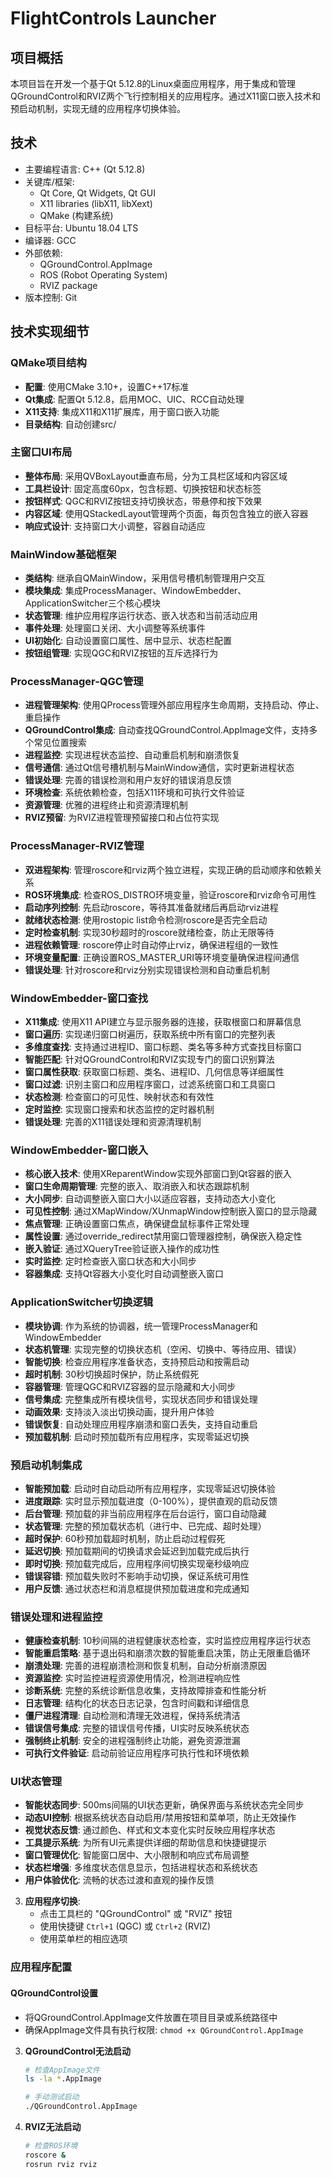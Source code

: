# FlightControls Launcher

## 项目概括
本项目旨在开发一个基于Qt 5.12.8的Linux桌面应用程序，用于集成和管理QGroundControl和RVIZ两个飞行控制相关的应用程序。通过X11窗口嵌入技术和预启动机制，实现无缝的应用程序切换体验。

## 技术
- 主要编程语言: C++ (Qt 5.12.8)
- 关键库/框架: 
  - Qt Core, Qt Widgets, Qt GUI
  - X11 libraries (libX11, libXext)
  - QMake (构建系统)
- 目标平台: Ubuntu 18.04 LTS
- 编译器: GCC
- 外部依赖: 
  - QGroundControl.AppImage
  - ROS (Robot Operating System) 
  - RVIZ package
- 版本控制: Git


## 技术实现细节

### QMake项目结构 
- **配置**: 使用CMake 3.10+，设置C++17标准
- **Qt集成**: 配置Qt 5.12.8，启用MOC、UIC、RCC自动处理
- **X11支持**: 集成X11和X11扩展库，用于窗口嵌入功能
- **目录结构**: 自动创建src/

### 主窗口UI布局 
- **整体布局**: 采用QVBoxLayout垂直布局，分为工具栏区域和内容区域
- **工具栏设计**: 固定高度60px，包含标题、切换按钮和状态标签
- **按钮样式**: QGC和RVIZ按钮支持切换状态，带悬停和按下效果
- **内容区域**: 使用QStackedLayout管理两个页面，每页包含独立的嵌入容器
- **响应式设计**: 支持窗口大小调整，容器自动适应


### MainWindow基础框架 
- **类结构**: 继承自QMainWindow，采用信号槽机制管理用户交互
- **模块集成**: 集成ProcessManager、WindowEmbedder、ApplicationSwitcher三个核心模块
- **状态管理**: 维护应用程序运行状态、嵌入状态和当前活动应用
- **事件处理**: 处理窗口关闭、大小调整等系统事件
- **UI初始化**: 自动设置窗口属性、居中显示、状态栏配置
- **按钮组管理**: 实现QGC和RVIZ按钮的互斥选择行为

### ProcessManager-QGC管理 
- **进程管理架构**: 使用QProcess管理外部应用程序生命周期，支持启动、停止、重启操作
- **QGroundControl集成**: 自动查找QGroundControl.AppImage文件，支持多个常见位置搜索
- **进程监控**: 实现进程状态监控、自动重启机制和崩溃恢复
- **信号通信**: 通过Qt信号槽机制与MainWindow通信，实时更新进程状态
- **错误处理**: 完善的错误检测和用户友好的错误消息反馈
- **环境检查**: 系统依赖检查，包括X11环境和可执行文件验证
- **资源管理**: 优雅的进程终止和资源清理机制
- **RVIZ预留**: 为RVIZ进程管理预留接口和占位符实现

### ProcessManager-RVIZ管理 
- **双进程架构**: 管理roscore和rviz两个独立进程，实现正确的启动顺序和依赖关系
- **ROS环境集成**: 检查ROS_DISTRO环境变量，验证roscore和rviz命令可用性
- **启动序列控制**: 先启动roscore，等待其准备就绪后再启动rviz进程
- **就绪状态检测**: 使用rostopic list命令检测roscore是否完全启动
- **定时检查机制**: 实现30秒超时的roscore就绪检查，防止无限等待
- **进程依赖管理**: roscore停止时自动停止rviz，确保进程组的一致性
- **环境变量配置**: 正确设置ROS_MASTER_URI等环境变量确保进程间通信
- **错误处理**: 针对roscore和rviz分别实现错误检测和自动重启机制

### WindowEmbedder-窗口查找 
- **X11集成**: 使用X11 API建立与显示服务器的连接，获取根窗口和屏幕信息
- **窗口遍历**: 实现递归窗口树遍历，获取系统中所有窗口的完整列表
- **多维度查找**: 支持通过进程ID、窗口标题、类名等多种方式查找目标窗口
- **智能匹配**: 针对QGroundControl和RVIZ实现专门的窗口识别算法
- **窗口属性获取**: 获取窗口标题、类名、进程ID、几何信息等详细属性
- **窗口过滤**: 识别主窗口和应用程序窗口，过滤系统窗口和工具窗口
- **状态检测**: 检查窗口的可见性、映射状态和有效性
- **定时监控**: 实现窗口搜索和状态监控的定时器机制
- **错误处理**: 完善的X11错误处理和资源清理机制

### WindowEmbedder-窗口嵌入 
- **核心嵌入技术**: 使用XReparentWindow实现外部窗口到Qt容器的嵌入
- **窗口生命周期管理**: 完整的嵌入、取消嵌入和状态跟踪机制
- **大小同步**: 自动调整嵌入窗口大小以适应容器，支持动态大小变化
- **可见性控制**: 通过XMapWindow/XUnmapWindow控制嵌入窗口的显示隐藏
- **焦点管理**: 正确设置窗口焦点，确保键盘鼠标事件正常处理
- **属性设置**: 通过override_redirect禁用窗口管理器控制，确保嵌入稳定性
- **嵌入验证**: 通过XQueryTree验证嵌入操作的成功性
- **实时监控**: 定时检查嵌入窗口状态和大小同步
- **容器集成**: 支持Qt容器大小变化时自动调整嵌入窗口

### ApplicationSwitcher切换逻辑 
- **模块协调**: 作为系统的协调器，统一管理ProcessManager和WindowEmbedder
- **状态机管理**: 实现完整的切换状态机（空闲、切换中、等待应用、错误）
- **智能切换**: 检查应用程序准备状态，支持预启动和按需启动
- **超时机制**: 30秒切换超时保护，防止系统假死
- **容器管理**: 管理QGC和RVIZ容器的显示隐藏和大小同步
- **信号集成**: 完整集成所有模块信号，实现状态同步和错误处理
- **动画效果**: 支持淡入淡出切换动画，提升用户体验
- **错误恢复**: 自动处理应用程序崩溃和窗口丢失，支持自动重启
- **预加载机制**: 启动时预加载所有应用程序，实现零延迟切换

### 预启动机制集成 
- **智能预加载**: 启动时自动启动所有应用程序，实现零延迟切换体验
- **进度跟踪**: 实时显示预加载进度（0-100%），提供直观的启动反馈
- **后台管理**: 预加载的非当前应用程序在后台运行，窗口自动隐藏
- **状态管理**: 完整的预加载状态机（进行中、已完成、超时处理）
- **超时保护**: 60秒预加载超时机制，防止启动过程假死
- **延迟切换**: 预加载期间的切换请求会延迟到加载完成后执行
- **即时切换**: 预加载完成后，应用程序间切换实现毫秒级响应
- **错误容错**: 预加载失败时不影响手动切换，保证系统可用性
- **用户反馈**: 通过状态栏和消息框提供预加载进度和完成通知

### 错误处理和进程监控 
- **健康检查机制**: 10秒间隔的进程健康状态检查，实时监控应用程序运行状态
- **智能重启策略**: 基于退出码和崩溃次数的智能重启决策，防止无限重启循环
- **崩溃处理**: 完善的进程崩溃检测和恢复机制，自动分析崩溃原因
- **资源监控**: 实时监控进程资源使用情况，检测进程响应性
- **诊断系统**: 完整的系统诊断信息收集，支持故障排查和性能分析
- **日志管理**: 结构化的状态日志记录，包含时间戳和详细信息
- **僵尸进程清理**: 自动检测和清理无效进程，保持系统清洁
- **错误信号集成**: 完整的错误信号传播，UI实时反映系统状态
- **强制终止机制**: 安全的进程强制终止功能，避免资源泄漏
- **可执行文件验证**: 启动前验证应用程序可执行性和环境依赖

### UI状态管理 
- **智能状态同步**: 500ms间隔的UI状态更新，确保界面与系统状态完全同步
- **动态UI控制**: 根据系统状态自动启用/禁用按钮和菜单项，防止无效操作
- **视觉状态反馈**: 通过颜色、样式和文本变化实时反映应用程序状态
- **工具提示系统**: 为所有UI元素提供详细的帮助信息和快捷键提示
- **窗口管理优化**: 智能窗口居中、大小限制和响应式布局调整
- **状态栏增强**: 多维度状态信息显示，包括进程状态和系统状态
- **用户体验优化**: 流畅的状态过渡和直观的操作反馈

3. **应用程序切换**: 
   - 点击工具栏的 "QGroundControl" 或 "RVIZ" 按钮
   - 使用快捷键 `Ctrl+1` (QGC) 或 `Ctrl+2` (RVIZ)
   - 使用菜单栏的相应选项


### 应用程序配置

#### QGroundControl设置
- 将QGroundControl.AppImage文件放置在项目目录或系统路径中
- 确保AppImage文件具有执行权限: `chmod +x QGroundControl.AppImage`


3. **QGroundControl无法启动**
   ```bash
   # 检查AppImage文件
   ls -la *.AppImage
   
   # 手动测试启动
   ./QGroundControl.AppImage
   ```

4. **RVIZ无法启动**
   ```bash
   # 检查ROS环境
   roscore &
   rosrun rviz rviz
   ```


